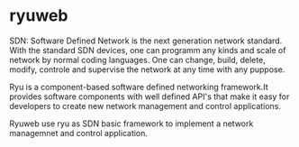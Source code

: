 # ryuweb

SDN: Software Defined Network is the next generation network standard. With the standard SDN devices, one can programm any kinds and scale of network by normal coding languages. One can change, build, delete, modify, controle and supervise the network at any time with any puppose.

Ryu is a component-based software defined networking framework.It provides software components with well defined API's that make it easy for developers to create new network management and control applications. 

Ryuweb use ryu as SDN basic framework to implement a network managemnet and control application.

